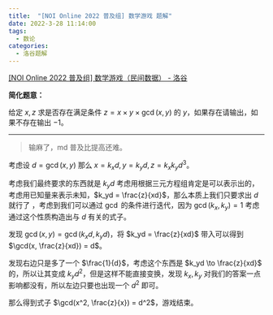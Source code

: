 ```yaml
---
title:  "[NOI Online 2022 普及组] 数学游戏 题解"
date: 2022-3-28 11:14:00
tags:
  - 数论
categories:
  - 洛谷题解
---
```


[[NOI Online 2022 普及组] 数学游戏（民间数据） - 洛谷](https://www.luogu.com.cn/problem/P8255)

**简化题意：**

给定 $x, z$ 求是否存在满足条件 $z = x \times y \times \gcd(x, y)$ 的 $y$，如果存在请输出，如果不存在输出 $-1$。

---

> 输麻了，md 普及比提高还难。

考虑设 $d = \gcd(x, y)$ 那么 $x = k_x d, y = k_yd, z = k_xk_yd^3$。

考虑我们最终要求的东西就是 $k_yd$ 考虑用根据三元方程组肯定是可以表示出的，考虑用已知量来表示未知，$k_yd = \frac{z}{xd}$，那么本质上我们只要求出 $d$ 就行了 ，考虑到我们可以通过 $\gcd$ 的条件进行迭代，因为 $\gcd(k_x, k_y) = 1$ 考虑通过这个性质构造出与 $d$ 有关的式子。

发现 $\gcd(x, y) = \gcd(k_xd, k_yd)$，将 $k_yd = \frac{z}{xd}$ 带入可以得到 $\gcd(x, \frac{z}{xd}) = d$。

发现右边只是多了一个 $\frac{1}{d}$，考虑这个东西是 $k_yd \to \frac{z}{xd}$ 的，所以让其变成 $k_yd^2$，但是这样不能直接变换，发现 $k_x, k_y$ 对我们的答案一点影响都没有，所以左边只要也出现一个 $d^2$ 即可。

那么得到式子 $\gcd(x^2, \frac{z}{x}) = d^2$，游戏结束。




